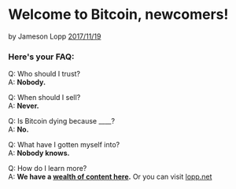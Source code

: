 # Welcome to Bitcoin, newcomers!

by Jameson Lopp [2017/11/19](https://twitter.com/lopp/status/932350908461133825)

<LanguageDropdown/>

### Here's your FAQ:

Q: Who should I trust?  
A: **Nobody.**

Q: When should I sell?  
A: **Never.**

Q: Is Bitcoin dying because ____?  
A: **No.**

Q: What have I gotten myself into?  
A: **Nobody knows.**


Q: How do I learn more?  
A: **We have a [wealth of content here](/ve/translations).** Or you can visit [lopp.net](https://www.lopp.net/bitcoin-information.html)
